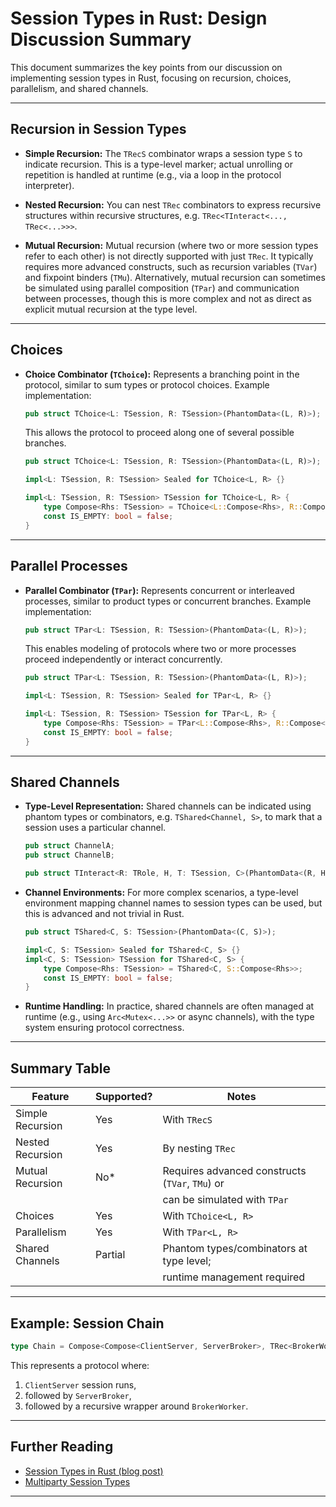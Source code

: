 # Session Types in Rust: Design Discussion Summary

This document summarizes the key points from our discussion on implementing session types in Rust,
focusing on recursion, choices, parallelism, and shared channels.

---

## Recursion in Session Types

- **Simple Recursion:**
  The `TRecS` combinator wraps a session type `S` to indicate recursion. This is a type-level
  marker; actual unrolling or repetition is handled at runtime (e.g., via a loop in the protocol
  interpreter).

- **Nested Recursion:**
  You can nest `TRec` combinators to express recursive structures within recursive structures,
  e.g. `TRec<TInteract<..., TRec<...>>>`.

- **Mutual Recursion:**
  Mutual recursion (where two or more session types refer to each other) is not directly supported
  with just `TRec`. It typically requires more advanced constructs, such as recursion variables
  (`TVar`) and fixpoint binders (`TMu`).
  Alternatively, mutual recursion can sometimes be simulated using parallel composition (`TPar`) and
  communication between processes, though this is more complex and not as direct as explicit mutual
  recursion at the type level.

---

## Choices

- **Choice Combinator (`TChoice`):**
  Represents a branching point in the protocol, similar to sum types or protocol choices.
  Example implementation:

  ```rust
  pub struct TChoice<L: TSession, R: TSession>(PhantomData<(L, R)>);
  ```

  This allows the protocol to proceed along one of several possible branches.

  ```rust
  pub struct TChoice<L: TSession, R: TSession>(PhantomData<(L, R)>);

  impl<L: TSession, R: TSession> Sealed for TChoice<L, R> {}

  impl<L: TSession, R: TSession> TSession for TChoice<L, R> {
      type Compose<Rhs: TSession> = TChoice<L::Compose<Rhs>, R::Compose<Rhs>>;
      const IS_EMPTY: bool = false;
  }
  ```

---

## Parallel Processes

- **Parallel Combinator (`TPar`):**
  Represents concurrent or interleaved processes, similar to product types or concurrent branches.
  Example implementation:

  ```rust
  pub struct TPar<L: TSession, R: TSession>(PhantomData<(L, R)>);
  ```

  This enables modeling of protocols where two or more processes proceed independently or interact
  concurrently.

  ```rust
  pub struct TPar<L: TSession, R: TSession>(PhantomData<(L, R)>);

  impl<L: TSession, R: TSession> Sealed for TPar<L, R> {}

  impl<L: TSession, R: TSession> TSession for TPar<L, R> {
      type Compose<Rhs: TSession> = TPar<L::Compose<Rhs>, R::Compose<Rhs>>;
      const IS_EMPTY: bool = false;
  }
  ```

---

## Shared Channels

- **Type-Level Representation:**
  Shared channels can be indicated using phantom types or combinators,
  e.g. `TShared<Channel, S>`, to mark that a session uses a particular channel.

  ```rust
  pub struct ChannelA;
  pub struct ChannelB;

  pub struct TInteract<R: TRole, H, T: TSession, C>(PhantomData<(R, H, T, C)>);
  ```

- **Channel Environments:**
  For more complex scenarios, a type-level environment mapping channel names to session types can
  be used, but this is advanced and not trivial in Rust.

  ```rust
  pub struct TShared<C, S: TSession>(PhantomData<(C, S)>);

  impl<C, S: TSession> Sealed for TShared<C, S> {}
  impl<C, S: TSession> TSession for TShared<C, S> {
      type Compose<Rhs: TSession> = TShared<C, S::Compose<Rhs>>;
      const IS_EMPTY: bool = false;
  }
  ```

- **Runtime Handling:**
  In practice, shared channels are often managed at runtime (e.g., using `Arc<Mutex<...>>` or async
  channels), with the type system ensuring protocol correctness.

---

## Summary Table

| Feature            | Supported? | Notes                                                 |
|--------------------|------------|-------------------------------------------------------|
| Simple Recursion   | Yes        | With `TRecS`                                        |
| Nested Recursion   | Yes        | By nesting `TRec`                                     |
| Mutual Recursion   | No*        | Requires advanced constructs (`TVar`, `TMu`) or       |
|                    |            | can be simulated with `TPar`                          |
| Choices            | Yes        | With `TChoice<L, R>`                                  |
| Parallelism        | Yes        | With `TPar<L, R>`                                     |
| Shared Channels    | Partial    | Phantom types/combinators at type level;              |
|                    |            | runtime management required                           |

---

## Example: Session Chain

```rust
type Chain = Compose<Compose<ClientServer, ServerBroker>, TRec<BrokerWorker>>;
```

This represents a protocol where:

1. `ClientServer` session runs,
2. followed by `ServerBroker`,
3. followed by a recursive wrapper around `BrokerWorker`.

---

## Further Reading

- [Session Types in Rust (blog post)](https://blog.sessiontypes.com/)
- [Multiparty Session Types](https://www.cs.kent.ac.uk/people/staff/srm25/research/multiparty/)

---
